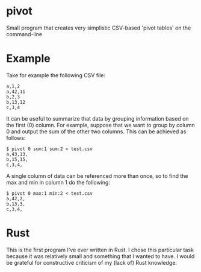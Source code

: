 # pivot

Small program that creates very simplistic CSV-based 'pivot tables' on the command-line

# Example

Take for example the following CSV file:

    a,1,2
    a,42,11 
    b,2,3
    b,13,12
    c,3,4

It can be useful to summarize that data by grouping information based
on the first (0) column. For example, suppose that we want to group by
column 0 and output the sum of the other two columns. This can be achieved as follows:

    $ pivot 0 sum:1 sum:2 < test.csv
    a,43,13,
    b,15,15,
    c,3,4,

A single column of data can be referenced more than once, so to find the max and min in
column 1 do the following:

    $ pivot 0 max:1 min:2 < test.csv
    a,42,2,
    b,13,3,
    c,3,4,

# Rust

This is the first program I've ever written in Rust. I chose this particular task because
it was relatively small and something that I wanted to have. I would be grateful for
constructive criticism of my (lack of) Rust knowledge.
